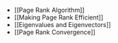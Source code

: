 - [[Page Rank Algorithm]]
- [[Making Page Rank Efficient]]
- [[Eigenvalues and Eigenvectors]]
- [[Page Rank Convergence]]
